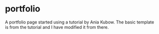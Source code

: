 # portfolio

A portfolio page started using a tutorial by Ania Kubow. The basic template is from the tutorial and I have modified it from there.
